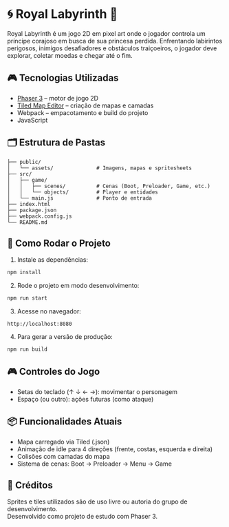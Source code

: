 # 🌀 Royal Labyrinth 👑

Royal Labyrinth é um jogo 2D em pixel art onde o jogador controla um príncipe corajoso em busca de sua princesa perdida. Enfrentando labirintos perigosos, inimigos desafiadores e obstáculos traiçoeiros, o jogador deve explorar, coletar moedas e chegar até o fim.

## 🎮 Tecnologias Utilizadas

- [Phaser 3](https://phaser.io/) – motor de jogo 2D
- [Tiled Map Editor](https://www.mapeditor.org/) – criação de mapas e camadas
- Webpack – empacotamento e build do projeto
- JavaScript

## 🗂️ Estrutura de Pastas

```
├── public/
│   └── assets/              # Imagens, mapas e spritesheets
├── src/
│   ├── game/
│   │   ├── scenes/          # Cenas (Boot, Preloader, Game, etc.)
│   │   └── objects/         # Player e entidades
│   └── main.js              # Ponto de entrada
├── index.html
├── package.json
├── webpack.config.js
└── README.md
```

## 🚀 Como Rodar o Projeto

1. Instale as dependências:

```bash
npm install
```

2. Rode o projeto em modo desenvolvimento:

```bash
npm run start
```

3. Acesse no navegador:

```
http://localhost:8080
```

4. Para gerar a versão de produção:

```bash
npm run build
```

## 🎮 Controles do Jogo

- Setas do teclado (↑ ↓ ← →): movimentar o personagem
- Espaço (ou outro): ações futuras (como ataque)

## 📦 Funcionalidades Atuais

- Mapa carregado via Tiled (.json)
- Animação de idle para 4 direções (frente, costas, esquerda e direita)
- Colisões com camadas do mapa
- Sistema de cenas: Boot → Preloader → Menu → Game

## 📌 Créditos

Sprites e tiles utilizados são de uso livre ou autoria do grupo de desenvolvimento.  
Desenvolvido como projeto de estudo com Phaser 3.
